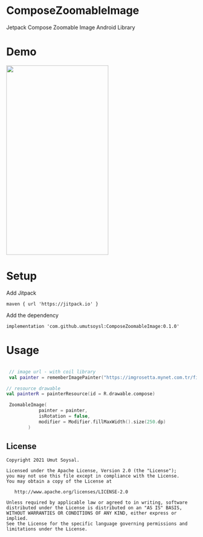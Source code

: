 # ComposeZoomableImage
Jetpack Compose Zoomable Image Android Library

# Demo

<img src="gif/demo.gif" width="270" height="500"/>


# Setup

Add Jitpack
```
maven { url 'https://jitpack.io' }
```
Add the dependency
```
implementation 'com.github.umutsoysl:ComposeZoomableImage:0.1.0'
```


# Usage

```kotlin

 // image url - with coil library
 val painter = rememberImagePainter("https://imgrosetta.mynet.com.tr/file/12220872/12220872-1200x824.jpg")

// resource drawable
val painterR = painterResource(id = R.drawable.compose)

 ZoomableImage(
            painter = painter,
            isRotation = false,
            modifier = Modifier.fillMaxWidth().size(250.dp)
        )

```


License
--------


    Copyright 2021 Umut Soysal.

    Licensed under the Apache License, Version 2.0 (the "License");
    you may not use this file except in compliance with the License.
    You may obtain a copy of the License at

       http://www.apache.org/licenses/LICENSE-2.0

    Unless required by applicable law or agreed to in writing, software
    distributed under the License is distributed on an "AS IS" BASIS,
    WITHOUT WARRANTIES OR CONDITIONS OF ANY KIND, either express or implied.
    See the License for the specific language governing permissions and
    limitations under the License.
